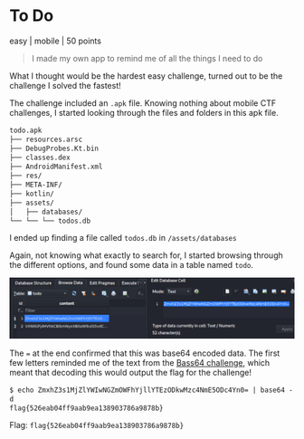 # To Do
easy | mobile | 50 points  

>I made my own app to remind me of all the things I need to do

What I thought would be the hardest easy challenge, turned out to be the challenge I solved the fastest!

The challenge included an `.apk` file. Knowing nothing about mobile CTF challenges, I started looking through the files and folders in this apk file.

```
todo.apk
├── resources.arsc
├── DebugProbes.Kt.bin
├── classes.dex
├── AndroidManifest.xml
├── res/
├── META-INF/
├── kotlin/
├── assets/
│	├── databases/
└──	└──	└── todos.db
```

I ended up finding a file called `todos.db` in `/assets/databases`

Again, not knowing what exactly to search for, I started browsing through the different options, and found some data in a table named `todo`.

![](images/9-db.png)

The `=` at the end confirmed that this was base64 encoded data. The first few letters reminded me of the text from the [Bass64 challenge](4-Bass64.md), which meant that decoding this would output the flag for the challenge!

```
$ echo ZmxhZ3s1MjZlYWIwNGZmOWFhYjllYTEzODkwMzc4NmE5ODc4Yn0= | base64 -d
flag{526eab04ff9aab9ea138903786a9878b}
```

Flag: `flag{526eab04ff9aab9ea138903786a9878b}`
